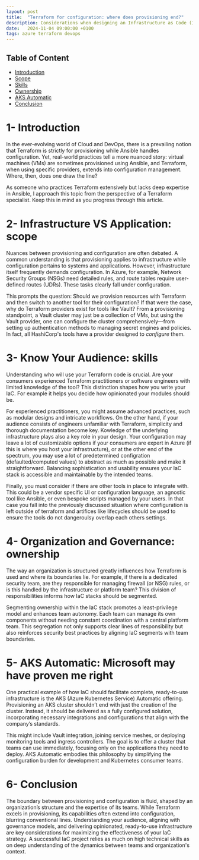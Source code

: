 ```yaml
---
layout: post
title:  "Terraform for configuration: where does provisioning end?"
description: Considerations when designing an Infrastructure as Code (IaC) Stack 
date:   2024-11-04 09:00:00 +0100
tags: azure terraform devops
---
```


## Table of Content
- [Introduction](#1--introduction)
- [Scope](#2--Infrastructure-VS-Application)
- [Skills](#3--know-Your-Audience)
- [Ownership](#4--Organization-and-Governance)
- [AKS Automatic](#5--AKS-Automatic:-Microsoft-may-have-proven-me-right)
- [Conclusion](#8--Conclusion)

# 1- Introduction

In the ever-evolving world of Cloud and DevOps, there is a prevailing notion that Terraform is strictly for provisioning while Ansible handles configuration. Yet, real-world practices tell a more nuanced story: virtual machines (VMs) are sometimes provisioned using Ansible, and Terraform, when using specific providers, extends into configuration management. Where, then, does one draw the line?

As someone who practices Terraform extensively but lacks deep expertise in Ansible, I approach this topic from the perspective of a Terraform specialist. Keep this in mind as you progress through this article.

# 2- Infrastructure VS Application: scope

Nuances between provisioning and configuration are often debated. A common understanding is that provisioning applies to infrastructure while configuration pertains to systems and applications. However, infrastructure itself frequently demands configuration. In Azure, for example, Network Security Groups (NSGs) need detailed rules, and route tables require user-defined routes (UDRs). These tasks clearly fall under configuration.

This prompts the question: Should we provision resources with Terraform and then switch to another tool for their configuration? If that were the case, why do Terraform providers exist for tools like Vault? From a provisioning standpoint, a Vault cluster may just be a collection of VMs, but using the Vault provider, one can configure the cluster comprehensively—from setting up authentication methods to managing secret engines and policies. In fact, all HashiCorp's tools have a provider designed to *configure* them.

# 3- Know Your Audience: skills

Understanding who will use your Terraform code is crucial. Are your consumers experienced Terraform practitioners or software engineers with limited knowledge of the tool? This distinction shapes how you write your IaC. For example it helps you decide how opinionated your modules should be.

For experienced practitioners, you might assume advanced practices, such as modular designs and intricate workflows. On the other hand, if your audience consists of engineers unfamiliar with Terraform, simplicity and thorough documentation become key. 
Kowledge of the underlying infrastructure plays also a key role in your design. Your configuration may leave a lot of customizable options if your consumers are expert in Azure (if this is where you host your infrastructure), or at the other end of the spectrum, you may use a lot of predetermined configration (defaulted/computed values) to abstract as much as possible and make it straightforward. Balancing sophistication and usability ensures your IaC stack is accessible and maintainable by the intended teams.

Finally, you must consider if there are other tools in place to integrate with. This could be a vendor specific UI or configuration language, an agnostic tool like Ansible, or even bespoke scripts managed by your users. In that case you fall into the previously discussed situation where configuration is left outside of terraform and artifices like lifecycles should be used to ensure the tools do not dangeroulsy overlap each others settings.

# 4- Organization and Governance: ownership

The way an organization is structured greatly influences how Terraform is used and where its boundaries lie. For example, if there is a dedicated security team, are they responsible for managing firewall (or NSG) rules, or is this handled by the infrastructure or platform team? This division of responsibilities informs how IaC stacks should be segmented.

Segmenting ownership within the IaC stack promotes a least-privilege model and enhances team autonomy. Each team can manage its own components without needing constant coordination with a central platform team. This segregation not only supports clear lines of responsibility but also reinforces security best practices by aligning IaC segments with team boundaries.

# 5- AKS Automatic: Microsoft may have proven me right

One practical example of how IaC should facilitate complete, ready-to-use infrastructure is the AKS (Azure Kubernetes Service) Automatic offering. Provisioning an AKS cluster shouldn’t end with just the creation of the cluster. Instead, it should be delivered as a fully configured solution, incorporating necessary integrations and configurations that align with the company’s standards.

This might include Vault integration, joining service meshes, or deploying monitoring tools and ingress controllers. The goal is to offer a cluster that teams can use immediately, focusing only on the applications they need to deploy. AKS Automatic embodies this philosophy by simplifying the configuration burden for development and Kubernetes consumer teams.

# 6- Conclusion

The boundary between provisioning and configuration is fluid, shaped by an organization’s structure and the expertise of its teams. While Terraform excels in provisioning, its capabilities often extend into configuration, blurring conventional lines. Understanding your audience, aligning with governance models, and delivering opinionated, ready-to-use infrastructure are key considerations for maximizing the effectiveness of your IaC strategy.
A successful IaC project relies as much on high technical skills as on deep understanding of the dynamics between teams and organization's context. 

